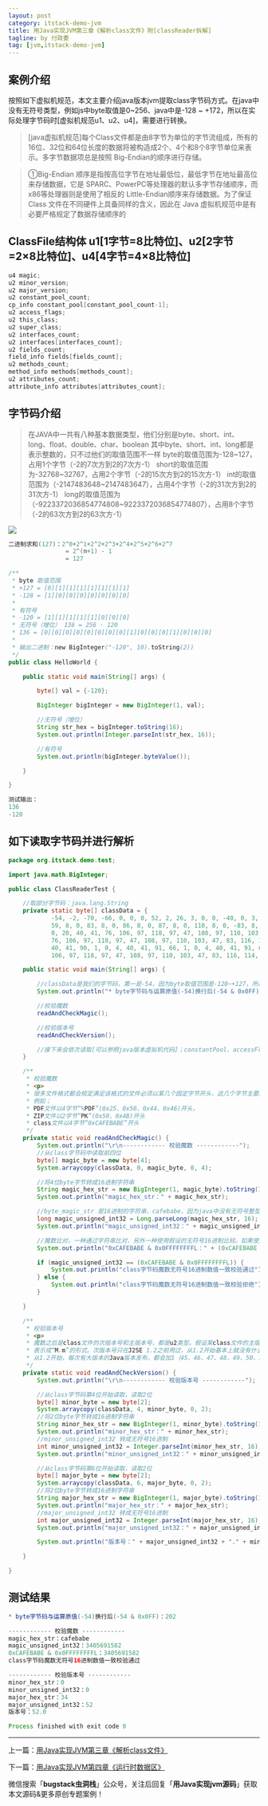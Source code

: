 ```yaml
---
layout: post
category: itstack-demo-jvm
title: 用Java实现JVM第三章《解析class文件》附[classReader拆解]
tagline: by 付政委
tag: [jvm,itstack-demo-jvm]
---
```


## 案例介绍
按照如下虚拟机规范，本文主要介绍java版本jvm提取class字节码方式。在java中没有无符号类型，例如js中byte取值是0~256、java中是-128 ~ +172，所以在实际处理字节码时[虚拟机规范u1、u2、u4]，需要进行转换。

>[java虚拟机规范]每个Class文件都是由8字节为单位的字节流组成，所有的16位、32位和64位长度的数据将被构造成2个、4个和8个8字节单位来表示。多字节数据项总是按照 Big-Endian的顺序进行存储。

>①Big-Endian 顺序是指按高位字节在地址最低位，最低字节在地址最高位来存储数据，它是 SPARC、PowerPC等处理器的默认多字节存储顺序，而 x86等处理器则是使用了相反的 Little-Endian顺序来存储数据。为了保证 Class 文件在不同硬件上具备同样的含义，因此在 Java 虚拟机规范中是有必要严格规定了数据存储顺序的

## ClassFile结构体 u1[1字节=8比特位]、u2[2字节=2×8比特位]、u4[4字节=4×8比特位]
```java
u4 magic;
u2 minor_version;
u2 major_version;
u2 constant_pool_count;
cp_info constant_pool[constant_pool_count-1];
u2 access_flags;
u2 this_class;
u2 super_class;
u2 interfaces_count;
u2 interfaces[interfaces_count];
u2 fields_count;
field_info fields[fields_count];
u2 methods_count;
method_info methods[methods_count];
u2 attributes_count;
attribute_info attributes[attributes_count];
```

## 字节码介绍

>在JAVA中一共有八种基本数据类型，他们分别是byte、short、int、long、float、double、char、boolean 
其中byte、short、int、long都是表示整数的，只不过他们的取值范围不一样 
byte的取值范围为-128~127，占用1个字节（-2的7次方到2的7次方-1） 
short的取值范围为-32768~32767，占用2个字节（-2的15次方到2的15次方-1） 
int的取值范围为（-2147483648~2147483647），占用4个字节（-2的31次方到2的31次方-1） 
long的取值范围为（-9223372036854774808~9223372036854774807），占用8个字节（-2的63次方到2的63次方-1）

![](https://fuzhengwei.github.io/assets/images/pic-content/2019/08/byte表.png)

```java
二进制求和(127)：2^0+2^1+2^2+2^3+2^4+2^5+2^6+2^7
                = 2^(n+1) - 1
				= 127
```

```java
/**
 * byte 取值范围
 * +127 = [0][1][1][1][1][1][1][1]
 * -128 = [1][0][0][0][0][0][0][0]
 *
 * 有符号
 * -120 = [1][1][1][1][1][0][0][0]
 * 无符号（增位） 136 = 256 - 120
 * 136 = [0][0][0][0][0][0][0][0][1][0][0][0][1][0][0][0]
 *
 * 输出二进制：new BigInteger("-120", 10).toString(2))
 */
public class HelloWorld {

    public static void main(String[] args) {

        byte[] val = {-120};

        BigInteger bigInteger = new BigInteger(1, val);

        //无符号（增位）
        String str_hex = bigInteger.toString(16);
        System.out.println(Integer.parseInt(str_hex, 16));

        //有符号
        System.out.println(bigInteger.byteValue());

    }

}
```
```java
测试输出：
136
-120
```

## 如下读取字节码并进行解析
```java
package org.itstack.demo.test;

import java.math.BigInteger;

public class ClassReaderTest {

    //取部分字节码：java.lang.String
    private static byte[] classData = {
            -54, -2, -70, -66, 0, 0, 0, 52, 2, 26, 3, 0, 0, -40, 0, 3, 0, 0, -37, -1, 3, 0, 0, -33, -1, 3, 0, 1, 0, 0, 8, 0,
            59, 8, 0, 83, 8, 0, 86, 8, 0, 87, 8, 0, 110, 8, 0, -83, 8, 0, -77, 8, 0, -49, 8, 0, -47, 1, 0, 3, 40, 41, 73, 1,
            0, 20, 40, 41, 76, 106, 97, 118, 97, 47, 108, 97, 110, 103, 47, 79, 98, 106, 101, 99, 116, 59, 1, 0, 20, 40, 41,
            76, 106, 97, 118, 97, 47, 108, 97, 110, 103, 47, 83, 116, 114, 105, 110, 103, 59, 1, 0, 3, 40, 41, 86, 1, 0, 3,
            40, 41, 90, 1, 0, 4, 40, 41, 91, 66, 1, 0, 4, 40, 41, 91, 67, 1, 0, 4, 40, 67, 41, 67, 1, 0, 21, 40, 68, 41, 76,
            106, 97, 118, 97, 47, 108, 97, 110, 103, 47, 83, 116, 114, 105, 110, 103, 59, 1, 0, 4, 40, 73, 41, 67, 1, 0, 4};

    public static void main(String[] args) {

        //classData是我们的字节码，第一是-54，因为byte取值范围是-128~+127，所以如果想看到和其他虚拟机一样的值，需要进行与运算。
        System.out.println("* byte字节码与运算原值(-54)换行后(-54 & 0x0FF)：" + (-54 & 0x0FF));

        //校验魔数
        readAndCheckMagic();

        //校验版本号
        readAndCheckVersion();

        //接下来会依次读取[可以参照java版本虚拟机代码]；constantPool、accessFlags、thisClassIdx、supperClassIdx、interfaces、fields、methods、attributes
    }

    /**
     * 校验魔数
     * <p>
     * 很多文件格式都会规定满足该格式的文件必须以某几个固定字节开头，这几个字节主要起到标识作用，叫作魔数(magic number)。
     * 例如；
     * PDF文件以4字节“%PDF”(0x25、0x50、0x44、0x46)开头，
     * ZIP文件以2字节“PK”(0x50、0x4B)开头
     * class文件以4字节“0xCAFEBABE”开头
     */
    private static void readAndCheckMagic() {
        System.out.println("\r\n------------ 校验魔数 ------------");
        //从class字节码中读取前四位
        byte[] magic_byte = new byte[4];
        System.arraycopy(classData, 0, magic_byte, 0, 4);

        //将4位byte字节转成16进制字符串
        String magic_hex_str = new BigInteger(1, magic_byte).toString(16);
        System.out.println("magic_hex_str：" + magic_hex_str);

        //byte_magic_str 是16进制的字符串，cafebabe，因为java中没有无符号整型，所以如果想要无符号只能放到更高位中
        long magic_unsigned_int32 = Long.parseLong(magic_hex_str, 16);
        System.out.println("magic_unsigned_int32：" + magic_unsigned_int32);

        //魔数比对，一种通过字符串比对，另外一种使用假设的无符号16进制比较。如果使用无符号比较需要将0xCAFEBABE & 0x0FFFFFFFFL与运算
        System.out.println("0xCAFEBABE & 0x0FFFFFFFFL：" + (0xCAFEBABE & 0x0FFFFFFFFL));

        if (magic_unsigned_int32 == (0xCAFEBABE & 0x0FFFFFFFFL)) {
            System.out.println("class字节码魔数无符号16进制数值一致校验通过");
        } else {
            System.out.println("class字节码魔数无符号16进制数值一致校验拒绝");
        }

    }

    /**
     * 校验版本号
     * <p>
     * 魔数之后是class文件的次版本号和主版本号，都是u2类型。假设某class文件的主版本号是M，次版本号是m，那么完整的版本号可以
     * 表示成“M.m”的形式。次版本号只在J2SE 1.2之前用过，从1.2开始基本上就没有什么用了(都是0)。主版本号在J2SE 1.2之前是45，
     * 从1.2开始，每次有大版本的Java版本发布，都会加1｛45、46、47、48、49、50、51、52｝
     */
    private static void readAndCheckVersion() {
        System.out.println("\r\n------------ 校验版本号 ------------");

        //从class字节码第4位开始读取，读取2位
        byte[] minor_byte = new byte[2];
        System.arraycopy(classData, 4, minor_byte, 0, 2);
        //将2位byte字节转成16进制字符串
        String minor_hex_str = new BigInteger(1, minor_byte).toString(16);
        System.out.println("minor_hex_str：" + minor_hex_str);
        //minor_unsigned_int32 转成无符号16进制
        int minor_unsigned_int32 = Integer.parseInt(minor_hex_str, 16);
        System.out.println("minor_unsigned_int32：" + minor_unsigned_int32);

        //从class字节码第6位开始读取，读取2位
        byte[] major_byte = new byte[2];
        System.arraycopy(classData, 6, major_byte, 0, 2);
        //将2位byte字节转成16进制字符串
        String major_hex_str = new BigInteger(1, major_byte).toString(16);
        System.out.println("major_hex_str：" + major_hex_str);
        //major_unsigned_int32 转成无符号16进制
        int major_unsigned_int32 = Integer.parseInt(major_hex_str, 16);
        System.out.println("major_unsigned_int32：" + major_unsigned_int32);

        System.out.println("版本号：" + major_unsigned_int32 + "." + minor_unsigned_int32);

    }

}
```

## 测试结果
```java
* byte字节码与运算原值(-54)换行后(-54 & 0x0FF)：202

------------ 校验魔数 ------------
magic_hex_str：cafebabe
magic_unsigned_int32：3405691582
0xCAFEBABE & 0x0FFFFFFFFL：3405691582
class字节码魔数无符号16进制数值一致校验通过

------------ 校验版本号 ------------
minor_hex_str：0
minor_unsigned_int32：0
major_hex_str：34
major_unsigned_int32：52
版本号：52.0

Process finished with exit code 0
```

------------

上一篇：[用Java实现JVM第三章《解析class文件》](/itstack-demo-jvm/2019/05/03/%E7%94%A8Java%E5%AE%9E%E7%8E%B0JVM%E7%AC%AC%E4%B8%89%E7%AB%A0-%E8%A7%A3%E6%9E%90class%E6%96%87%E4%BB%B6.html)

下一篇：[用Java实现JVM第四章《运行时数据区》](/itstack-demo-jvm/2019/05/05/%E7%94%A8Java%E5%AE%9E%E7%8E%B0JVM%E7%AC%AC%E5%9B%9B%E7%AB%A0-%E8%BF%90%E8%A1%8C%E6%97%B6%E6%95%B0%E6%8D%AE%E5%8C%BA.html)

微信搜索「**bugstack虫洞栈**」公众号，关注后回复「**用Java实现jvm源码**」获取本文源码&更多原创专题案例！
